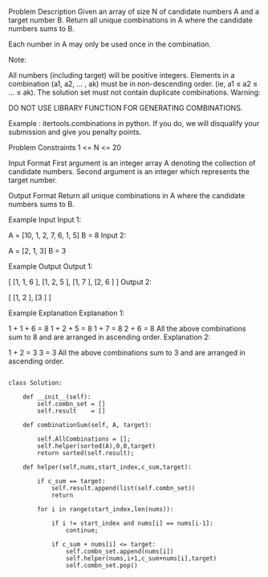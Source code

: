 Problem Description
Given an array of size N of candidate numbers A and a target number B. Return all unique combinations in A where the candidate numbers sums to B.

Each number in A may only be used once in the combination.

Note:

All numbers (including target) will be positive integers.
Elements in a combination (a1, a2, … , ak) must be in non-descending order. (ie, a1 ≤ a2 ≤ … ≤ ak).
The solution set must not contain duplicate combinations.
Warning:

DO NOT USE LIBRARY FUNCTION FOR GENERATING COMBINATIONS.

Example : itertools.combinations in python. If you do, we will disqualify your submission and give you penalty points.



Problem Constraints
1 <= N <= 20



Input Format
First argument is an integer array A denoting the collection of candidate numbers.
Second argument is an integer which represents the target number.



Output Format
Return all unique combinations in A where the candidate numbers sums to B.



Example Input
Input 1:

 A = [10, 1, 2, 7, 6, 1, 5]
 B = 8
Input 2:

 A = [2, 1, 3]
 B = 3


Example Output
Output 1:

 [ 
  [1, 1, 6 ],
  [1, 2, 5 ],
  [1, 7 ], 
  [2, 6 ] 
 ]
Output 2:

 [
  [1, 2 ],
  [3 ]
 ]


Example Explanation
Explanation 1:

 1 + 1 + 6 = 8
 1 + 2 + 5 = 8
 1 + 7 = 8
 2 + 6 = 8
 All the above combinations sum to 8 and are arranged in ascending order.
Explanation 2:

 1 + 2 = 3
 3 = 3
 All the above combinations sum to 3 and are arranged in ascending order.



```

class Solution:
    
    def __init__(self):
        self.combn_set = []
        self.result    = []

	def combinationSum(self, A, target):

        self.AllCombinations = [];
        self.helper(sorted(A),0,0,target)
        return sorted(self.result);
    
    def helper(self,nums,start_index,c_sum,target):
        
        if c_sum == target:
            self.result.append(list(self.combn_set))
            return 
        
        for i in range(start_index,len(nums)):
            
            if i != start_index and nums[i] == nums[i-1]:
                continue;

            if c_sum + nums[i] <= target:
                self.combn_set.append(nums[i])
                self.helper(nums,i+1,c_sum+nums[i],target)
                self.combn_set.pop()
            

```
